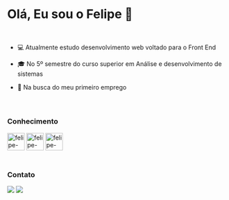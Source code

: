  # Olá, Eu sou o Felipe 👋

 <br/>

- 💻 Atualmente estudo desenvolvimento web voltado para o Front End
  
- 🎓 No 5º semestre do curso superior em Análise e desenvolvimento de sistemas

- 💼 Na busca do meu primeiro emprego

</br>

 ## <h3>Conhecimento</h3>

<div style="display: inline_block">
    <img align='center' alt='felipe-html' width='40' height='40' src="https://cdn.jsdelivr.net/gh/devicons/devicon/icons/html5/html5-plain-wordmark.svg"  />
    <img align='center' alt='felipe-css' width='40' height='40' src="https://cdn.jsdelivr.net/gh/devicons/devicon/icons/css3/css3-plain-wordmark.svg" />          
    <img align='center' alt='felipe-javascript' width='40' height='40' src="https://cdn.jsdelivr.net/gh/devicons/devicon/icons/javascript/javascript-plain.svg" />
</div>

</br>

 ## <h3>Contato</h3>

<div>
  <a href='https://www.linkedin.com/in/felipepereiradev/'> <img  src='https://img.shields.io/badge/-LinkedIn-%230077B5?style=for-the-badge&logo=linkedin&logoColor=white'></a>
  <a href='mailto:f3lipe.pereir4@gmail.com'> <img src="https://img.shields.io/badge/-Gmail-%23333?style=for-the-badge&logo=gmail&logoColor=white"> </a>
  
</div>
 
  


  
